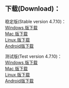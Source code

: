 
## 下载(Download)：
稳定版(Stable version 4.7.10)：  
[Windows 版下载](https://github.com/XX-net/XX-Net/releases/download/4.7.10/XX-Net-windows-4.7.10.7z)   
[Mac 版下载](https://github.com/XX-net/XX-Net/releases/download/4.7.10/XX-Net-mac-4.7.10.7z)  
[Linux 版下载](https://github.com/XX-net/XX-Net/archive/4.7.10.zip)  
[Android版下载](https://github.com/XX-net/XX-Net/releases/download/4.7.10/XX-Net-4.7.10.apk)  



测试版(Test version 4.7.10)：  
[Windows 版下载](https://github.com/XX-net/XX-Net/releases/download/4.7.10/XX-Net-windows-4.7.10.7z)   
[Mac 版下载](https://github.com/XX-net/XX-Net/releases/download/4.7.10/XX-Net-mac-4.7.10.7z)  
[Linux 版下载](https://github.com/XX-net/XX-Net/archive/4.7.10.zip)  
[Android版下载](https://github.com/XX-net/XX-Net/releases/download/4.7.10/XX-Net-4.7.10.apk)  
